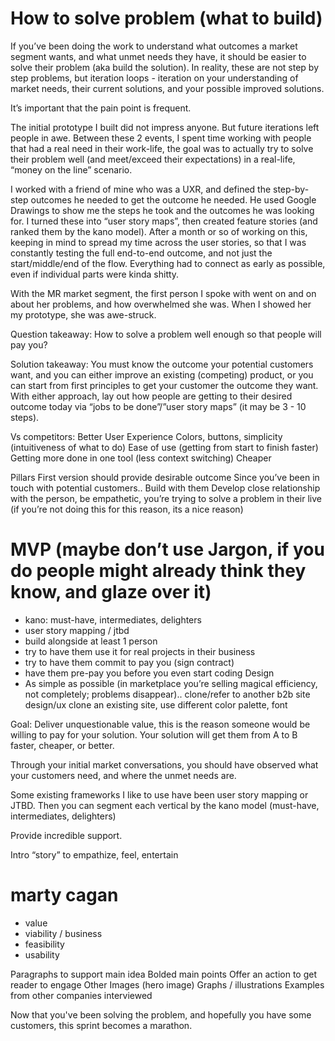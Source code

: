 # How to solve problem (what to build)

If you’ve been doing the work to understand what outcomes a market segment wants, and what unmet needs they have, it should be easier to solve their problem (aka build the solution). In reality, these are not step by step problems, but iteration loops - iteration on your understanding of market needs, their current solutions, and your possible improved solutions.

It’s important that the pain point is frequent.

The initial prototype I built did not impress anyone. But future iterations left people in awe. Between these 2 events, I spent time working with people that had a real need in their work-life, the goal was to actually try to solve their problem well (and meet/exceed their expectations) in a real-life, “money on the line” scenario. 

I worked with a friend of mine who was a UXR, and defined the step-by-step outcomes he needed to get the outcome he needed. He used Google Drawings to show me the steps he took and the outcomes he was looking for. I turned these into “user story maps”, then created feature stories (and ranked them by the kano model). After a month or so of working on this, keeping in mind to spread my time across the user stories, so that I was constantly testing the full end-to-end outcome, and not just the start/middle/end of the flow. Everything had to connect as early as possible, even if individual parts were kinda shitty.

With the MR market segment, the first person I spoke with went on and on about her problems, and how overwhelmed she was. When I showed her my prototype, she was awe-struck.


Question takeaway: How to solve a problem well enough so that people will pay you?

Solution takeaway: You must know the outcome your potential customers want, and you can either improve an existing (competing) product, or you can start from first principles to get your customer the outcome they want. With either approach, lay out how people are getting to their desired outcome today via “jobs to be done”/”user story maps” (it may be 3 - 10 steps).

Vs competitors:
Better User Experience
Colors, buttons, simplicity (intuitiveness of what to do)
Ease of use (getting from start to finish faster)
Getting more done in one tool (less context switching)
Cheaper

Pillars
First version should provide desirable outcome
Since you’ve been in touch with potential customers.. Build with them
Develop close relationship with the person, be empathetic, you’re trying to solve a problem in their live (if you’re not doing this for this reason, its a nice reason)
# MVP (maybe don’t use Jargon, if you do people might already think they know, and glaze over it)
- kano: must-have, intermediates, delighters
- user story mapping / jtbd
- build alongside at least 1 person
- try to have them use it for real projects in their business
- try to have them commit to pay you (sign contract)
- have them pre-pay you before you even start coding
Design
- As simple as possible (in marketplace you’re selling magical efficiency, not completely; problems disappear).. clone/refer to another b2b site design/ux
clone an existing site, use different color palette, font

Goal: Deliver unquestionable value, this is the reason someone would be willing to pay for your solution. Your solution will get them from A to B faster, cheaper, or better.

Through your initial market conversations, you should have observed what your customers need, and where the unmet needs are.

Some existing frameworks I like to use have been user story mapping or JTBD. Then you can segment each vertical by the kano model (must-have, intermediates, delighters)

Provide incredible support.



Intro “story” to empathize, feel, entertain
# marty cagan
- value
- viability / business
- feasibility
- usability


Paragraphs to support main idea
Bolded main points
Offer an action to get reader to engage
Other
Images (hero image)
Graphs / illustrations
Examples from other companies interviewed


Now that you've been solving the problem, and hopefully you have some customers, this sprint becomes a marathon.
